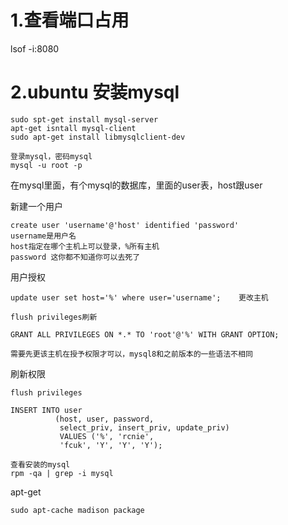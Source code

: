 # 1.查看端口占用

lsof -i:8080

# 2.ubuntu 安装mysql

```
sudo spt-get install mysql-server
apt-get isntall mysql-client
sudo apt-get install libmysqlclient-dev

登录mysql，密码mysql
mysql -u root -p 
```

在mysql里面，有个mysql的数据库，里面的user表，host跟user



新建一个用户

```
create user 'username'@'host' identified 'password'
username是用户名
host指定在哪个主机上可以登录，%所有主机
password 这你都不知道你可以去死了
```

用户授权

```
update user set host='%' where user='username';    更改主机

flush privileges刷新

GRANT ALL PRIVILEGES ON *.* TO 'root'@'%' WITH GRANT OPTION;

需要先更该主机在授予权限才可以，mysql8和之前版本的一些语法不相同
```

刷新权限

```
flush privileges
```

```
INSERT INTO user 
          (host, user, password, 
           select_priv, insert_priv, update_priv) 
           VALUES ('%', 'rcnie', 
           'fcuk', 'Y', 'Y', 'Y');
```





```
查看安装的mysql
rpm -qa | grep -i mysql
```

apt-get

```
sudo apt-cache madison package
```


